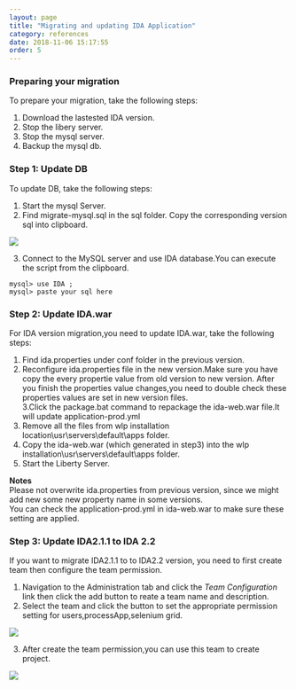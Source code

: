 ```yaml
---
layout: page
title: "Migrating and updating IDA Application"
category: references
date: 2018-11-06 15:17:55
order: 5
---
```


### Preparing your migration

To prepare your migration, take the following steps:  

1. Download the lastested IDA version.
2. Stop the libery server.  
3. Stop the mysql server.  
4. Backup the mysql db.    

### Step 1: Update DB

To update DB, take the following steps: 

1. Start the mysql Server.  
2. Find migrate-mysql.sql in the sql folder. Copy the corresponding version sql into clipboard.   

![][mysqlmigration]   

3. Connect to the MySQL server and use IDA database.You can execute the script from the  clipboard. 

``` 
mysql> use IDA ;   
mysql> paste your sql here   
```    

### Step 2: Update IDA.war   

For IDA version migration,you need to update IDA.war, take the following steps: 

1. Find  ida.properties under conf folder in the previous version.
2. Reconfigure  ida.properties file in the new version.Make sure you have copy the every propertie value from old version to new version. After you finish the properties value changes,you need to double check these properties values are set in new version files.   
3.Click the package.bat command to repackage the ida-web.war file.It will update application-prod.yml
4. Remove all the files from wlp installation location\usr\servers\default\apps folder.     
5. Copy the ida-web.war (which generated in step3) into the wlp installation\usr\servers\default\apps folder.    
6. Start the Liberty Server.  

 **Notes**     
 Please not overwrite ida.properties from previous version, since we might add new some new property name  in some versions.  
 You can check the application-prod.yml in ida-web.war to make sure these setting are applied.


### Step 3: Update IDA2.1.1 to IDA 2.2

If you want to migrate IDA2.1.1 to to IDA2.2 version, you need to first create team then configure the team permission.        

1. Navigation to the Administration tab and click the *Team Configuration* link then click the add button to reate a team name and description.        
2. Select the team and click the button to set the appropriate permission setting for users,processApp,selenium grid.   

![][teampermission]     

3. After create the team permission,you can use this team to create project.          

 ![][teamproject]   

[yamlmigration]: ../images/install/productionyaml.png
[mysqlmigration]: ../images/install/mysqlmigration.png
[teampermission]: ../images/install/teampermission.png
[teamproject]: ../images/install/teamproject.png
